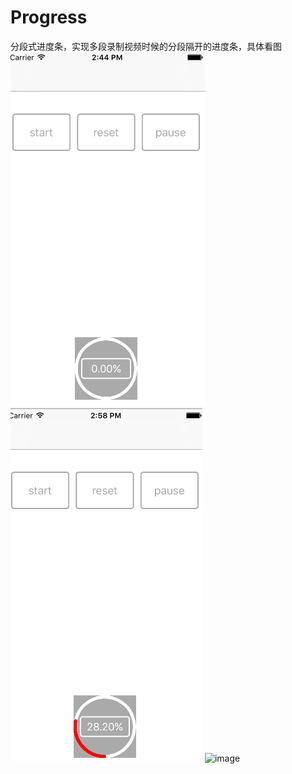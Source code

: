 # Progress
分段式进度条，实现多段录制视频时候的分段隔开的进度条，具体看图
![image](https://github.com/tucici/Progress/blob/master/QQ20160913-0.png)
![image](https://github.com/tucici/Progress/blob/master/QQ20160913-1.png)
![image](https://github.com/tucici/Progress/QQ20160913-2.png)
